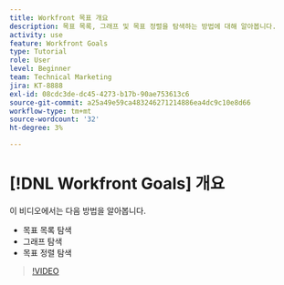 ```yaml
---
title: Workfront 목표 개요
description: 목표 목록, 그래프 및 목표 정렬을 탐색하는 방법에 대해 알아봅니다.
activity: use
feature: Workfront Goals
type: Tutorial
role: User
level: Beginner
team: Technical Marketing
jira: KT-8888
exl-id: 08cdc3de-dc45-4273-b17b-90ae753613c6
source-git-commit: a25a49e59ca483246271214886ea4dc9c10e8d66
workflow-type: tm+mt
source-wordcount: '32'
ht-degree: 3%

---
```


# [!DNL Workfront Goals] 개요

이 비디오에서는 다음 방법을 알아봅니다.

* 목표 목록 탐색
* 그래프 탐색
* 목표 정렬 탐색

>[!VIDEO](https://video.tv.adobe.com/v/335182/?quality=12&learn=on)
